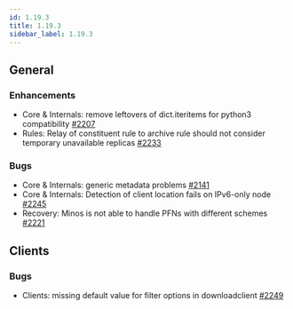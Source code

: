 ```yaml
---
id: 1.19.3
title: 1.19.3
sidebar_label: 1.19.3
---
```



## General

### Enhancements

-   Core & Internals: remove leftovers of dict.iteritems for python3
    compatibility [\#2207](https://github.com/rucio/rucio/issues/2207)
-   Rules: Relay of constituent rule to archive rule should not consider
    temporary unavailable replicas
    [\#2233](https://github.com/rucio/rucio/issues/2233)

### Bugs

-   Core & Internals: generic metadata problems
    [\#2141](https://github.com/rucio/rucio/issues/2141)
-   Core & Internals: Detection of client location fails on IPv6-only
    node [\#2245](https://github.com/rucio/rucio/issues/2245)
-   Recovery: Minos is not able to handle PFNs with different schemes
    [\#2221](https://github.com/rucio/rucio/issues/2221)

## Clients

### Bugs

-   Clients: missing default value for filter options in downloadclient
    [\#2249](https://github.com/rucio/rucio/issues/2249)
